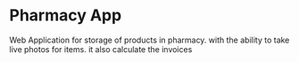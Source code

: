 # Pharmacy App
Web Application for storage of products in pharmacy.
with the ability to take live photos for items.
it also calculate the invoices

